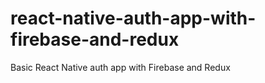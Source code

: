 # react-native-auth-app-with-firebase-and-redux
Basic React Native auth app with Firebase and Redux
